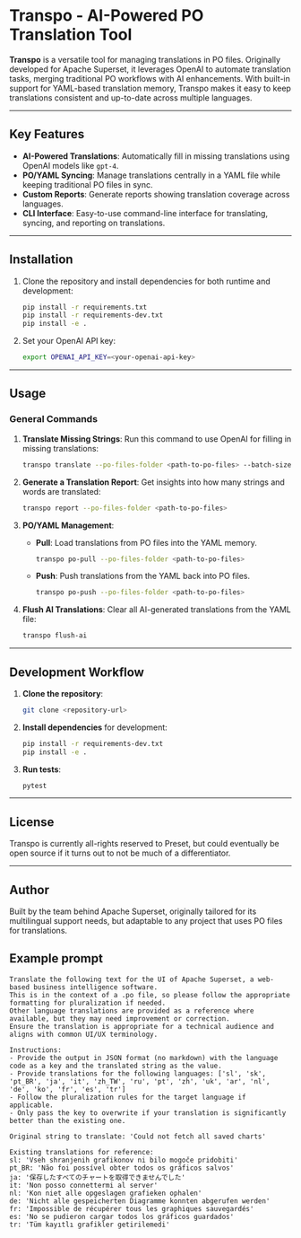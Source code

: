 
# Transpo - AI-Powered PO Translation Tool

**Transpo** is a versatile tool for managing translations in PO files. Originally developed for Apache Superset, it leverages OpenAI to automate translation tasks, merging traditional PO workflows with AI enhancements. With built-in support for YAML-based translation memory, Transpo makes it easy to keep translations consistent and up-to-date across multiple languages.

---

## Key Features

- **AI-Powered Translations**: Automatically fill in missing translations using OpenAI models like `gpt-4`.
- **PO/YAML Syncing**: Manage translations centrally in a YAML file while keeping traditional PO files in sync.
- **Custom Reports**: Generate reports showing translation coverage across languages.
- **CLI Interface**: Easy-to-use command-line interface for translating, syncing, and reporting on translations.

---

## Installation

1. Clone the repository and install dependencies for both runtime and development:

    ```bash
    pip install -r requirements.txt
    pip install -r requirements-dev.txt
    pip install -e .
    ```

2. Set your OpenAI API key:

    ```bash
    export OPENAI_API_KEY=<your-openai-api-key>
    ```

---

## Usage

### General Commands

1. **Translate Missing Strings**:
    Run this command to use OpenAI for filling in missing translations:

    ```bash
    transpo translate --po-files-folder <path-to-po-files> --batch-size 10 --temperature 0.5
    ```

2. **Generate a Translation Report**:
    Get insights into how many strings and words are translated:

    ```bash
    transpo report --po-files-folder <path-to-po-files>
    ```

3. **PO/YAML Management**:
    - **Pull**: Load translations from PO files into the YAML memory.

      ```bash
      transpo po-pull --po-files-folder <path-to-po-files>
      ```

    - **Push**: Push translations from the YAML back into PO files.

      ```bash
      transpo po-push --po-files-folder <path-to-po-files>
      ```

4. **Flush AI Translations**:
    Clear all AI-generated translations from the YAML file:

    ```bash
    transpo flush-ai
    ```

---

## Development Workflow

1. **Clone the repository**:

    ```bash
    git clone <repository-url>
    ```

2. **Install dependencies** for development:

    ```bash
    pip install -r requirements-dev.txt
    pip install -e .
    ```

3. **Run tests**:

    ```bash
    pytest
    ```

---

## License

Transpo is currently all-rights reserved to Preset, but could eventually be open source if it
turns out to not be much of a differentiator.

---

## Author

Built by the team behind Apache Superset, originally tailored for its multilingual support needs, but adaptable to any project that uses PO files for translations.


## Example prompt
```
Translate the following text for the UI of Apache Superset, a web-based business intelligence software.
This is in the context of a .po file, so please follow the appropriate formatting for pluralization if needed.
Other language translations are provided as a reference where available, but they may need improvement or correction.
Ensure the translation is appropriate for a technical audience and aligns with common UI/UX terminology.

Instructions:
- Provide the output in JSON format (no markdown) with the language code as a key and the translated string as the value.
- Provide translations for the following languages: ['sl', 'sk', 'pt_BR', 'ja', 'it', 'zh_TW', 'ru', 'pt', 'zh', 'uk', 'ar', 'nl', 'de', 'ko', 'fr', 'es', 'tr']
- Follow the pluralization rules for the target language if applicable.
- Only pass the key to overwrite if your translation is significantly better than the existing one.

Original string to translate: 'Could not fetch all saved charts'

Existing translations for reference:
sl: 'Vseh shranjenih grafikonov ni bilo mogoče pridobiti'
pt_BR: 'Não foi possível obter todos os gráficos salvos'
ja: '保存したすべてのチャートを取得できませんでした'
it: 'Non posso connettermi al server'
nl: 'Kon niet alle opgeslagen grafieken ophalen'
de: 'Nicht alle gespeicherten Diagramme konnten abgerufen werden'
fr: 'Impossible de récupérer tous les graphiques sauvegardés'
es: 'No se pudieron cargar todos los gráficos guardados'
tr: 'Tüm kayıtlı grafikler getirilemedi'
```
